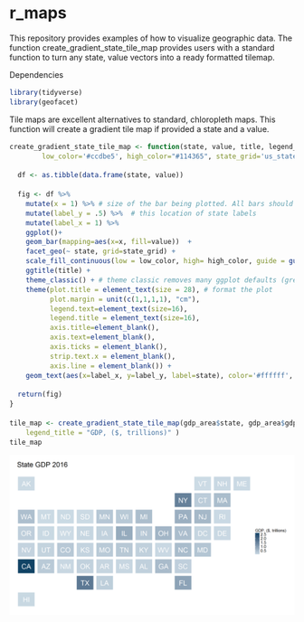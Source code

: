 # r_maps

This repository provides examples of how to visualize geographic data. The function create_gradient_state_tile_map 
provides users with a standard function to turn any state, value vectors into a ready formatted tilemap.

Dependencies
```r
library(tidyverse)
library(geofacet)
```
Tile maps are excellent alternatives to standard, chloropleth maps. This function will create a gradient
tile map if provided a state and a value.
```r
create_gradient_state_tile_map <- function(state, value, title, legend_title, 
		low_color='#ccdbe5', high_color="#114365", state_grid='us_state_grid2') {
  
  df <- as.tibble(data.frame(state, value))
  
  fig <- df %>% 
    mutate(x = 1) %>% # size of the bar being plotted. All bars should be same size to make perfect squares
    mutate(label_y = .5) %>%  # this location of state labels
    mutate(label_x = 1) %>% 
    ggplot()+
    geom_bar(mapping=aes(x=x, fill=value))  +
    facet_geo(~ state, grid=state_grid) +
    scale_fill_continuous(low = low_color, high= high_color, guide = guide_colorbar(title = legend_title)) + # creates shading pattern
    ggtitle(title) +
    theme_classic() + # theme classic removes many ggplot defaults (grey background, etc)
    theme(plot.title = element_text(size = 28), # format the plot
          plot.margin = unit(c(1,1,1,1), "cm"),
          legend.text=element_text(size=16),
          legend.title = element_text(size=16),
          axis.title=element_blank(),
          axis.text=element_blank(),
          axis.ticks = element_blank(),
          strip.text.x = element_blank(),
          axis.line = element_blank()) +
    geom_text(aes(x=label_x, y=label_y, label=state), color='#ffffff', size=10) 
  
  return(fig)
}

tile_map <- create_gradient_state_tile_map(gdp_area$state, gdp_area$gdp, title='State GDP 2016 \n', 
	legend_title = "GDP, ($, trillions)" )
tile_map
```
![Image of Tilemap](https://github.com/NickDoesData/r_maps/blob/master/plots/gdp_tile_map.png)

